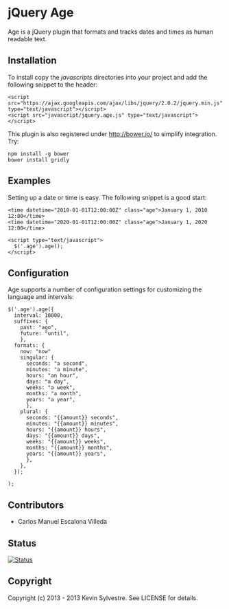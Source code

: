 # jQuery Age

Age is a jQuery plugin that formats and tracks dates and times as human readable text.

## Installation

To install copy the *javascripts* directories into your project and add the following snippet to the header:

    <script src="https://ajax.googleapis.com/ajax/libs/jquery/2.0.2/jquery.min.js" type="text/javascript"></script>
    <script src="javascript/jquery.age.js" type="text/javascript"></script>

This plugin is also registered under http://bower.io/ to simplify integration. Try:

    npm install -g bower
    bower install gridly

## Examples

Setting up a date or time is easy. The following snippet is a good start:

    <time datetime="2010-01-01T12:00:00Z" class="age">January 1, 2010 12:00</time>
    <time datetime="2020-01-01T12:00:00Z" class="age">January 1, 2020 12:00</time>

    <script type="text/javascript">
      $('.age').age();
    </script>

## Configuration

Age supports a number of configuration settings for customizing the language and intervals:

    $('.age').age({
      interval: 10000,
      suffixes: {
        past: "ago",
        future: "until",
        },
      formats: {
        now: "now"
        singular: {
          seconds: "a second",
          minutes: "a minute",
          hours: "an hour",
          days: "a day",
          weeks: "a week",
          months: "a month",
          years: "a year",
          },
        plural: {
          seconds: "{{amount}} seconds",
          minutes: "{{amount}} minutes",
          hours: "{{amount}} hours",
          days: "{{amount}} days",
          weeks: "{{amount}} weeks",
          months: "{{amount}} months",
          years: "{{amount}} years",
          },
        },
      });

    );

## Contributors

- Carlos Manuel Escalona Villeda

## Status

[![Status](https://travis-ci.org/ksylvest/jquery-age.png)](https://travis-ci.org/ksylvest/jquery-age)

## Copyright

Copyright (c) 2013 - 2013 Kevin Sylvestre. See LICENSE for details.
